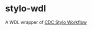 # stylo-wdl
A WDL wrapper of [CDC Stylo Workflow](https://github.com/ncezid-narst/stylo/tree/main) 

